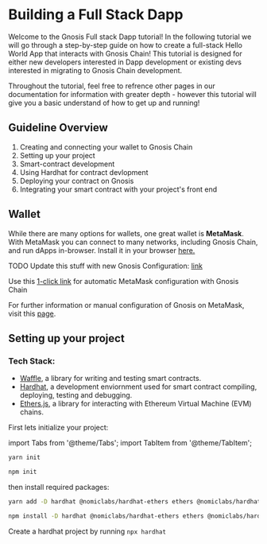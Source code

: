 ---
---


# Building a Full Stack Dapp

Welcome to the Gnosis Full stack Dapp tutorial! In the following tutorial we will go through a step-by-step guide on how to create a full-stack Hello World App that interacts with Gnosis Chain! This tutorial is designed for either new developers interested in Dapp development or existing devs interested in migrating to Gnosis Chain development.

Throughout the tutorial, feel free to refrence other pages in our documentation for information with greater depth - however this tutorial will give you a basic understand of how to get up and running!

## Guideline Overview

1. Creating and connecting your wallet to Gnosis Chain
2. Setting up your project
3. Smart-contract development
4. Using Hardhat for contract devlopment
5. Deploying your contract on Gnosis
6. Integrating your smart contract with your project's front end

## Wallet

While there are many options for wallets, one great wallet is **MetaMask**. With MetaMask you can connect to many networks, including Gnosis Chain, and run dApps in-browser. Install it in your browser [here.](https://metamask.io/download/)

TODO Update this stuff with new Gnosis Configuration: [link](https://shanejonas.github.io/metamask-link/?method=wallet_addEthereumChain&params[0][chainId]=0x64&params[0][chainName]=xDAI%20Chain&params[0][rpcUrls][0]=https://dai.poa.network&params[0][iconUrls][0]=https://xdaichain.com/fake/example/url/xdai.svg&params[0][iconUrls][1]=https://xdaichain.com/fake/example/url/xdai.png&params[0][nativeCurrency][name]=xDAI&params[0][nativeCurrency][symbol]=xDAI&params[0][nativeCurrency][decimals]=18&params[0][blockExplorerUrls][0]=https://blockscout.com/poa/xdai/)

Use this [1-click link](https://metamask.io/) for automatic MetaMask configuration with Gnosis Chain

For further information or manual configuration of Gnosis on MetaMask, visit this [page](../gnosis-interaction/metamask.md).

## Setting up your project

### Tech Stack:
* [Waffle](https://ethereum-waffle.readthedocs.io/en/latest/), a library for writing and testing smart contracts.
* [Hardhat](https://hardhat.org/), a development enviornment used for smart contract compiling, deploying, testing and debugging.
* [Ethers.js](https://docs.ethers.io/v5/), a library for interacting with Ethereum Virtual Machine (EVM) chains.

First lets initialize your project:

import Tabs from '@theme/Tabs';
import TabItem from '@theme/TabItem';

<Tabs>
<TabItem value="yarn" label="yarn">

```bash
yarn init
```
</TabItem>

<TabItem value="npm" label="npm">

```bash
npm init
```
</TabItem>
</Tabs>

then install required packages:

<Tabs>
<TabItem value="yarn" label="yarn">

```bash
yarn add -D hardhat @nomiclabs/hardhat-ethers ethers @nomiclabs/hardhat-waffle ethereum-waffle chai
```
</TabItem>

<TabItem value="npm" label="npm">

```bash
npm install -D hardhat @nomiclabs/hardhat-ethers ethers @nomiclabs/hardhat-waffle ethereum-waffle chai
```
</TabItem>
</Tabs>

Create a hardhat project by running ```npx hardhat```